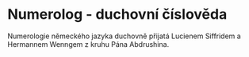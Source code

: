 # Numerolog - duchovní číslověda
Numerologie německého jazyka duchovně přijatá Lucienem Siffridem a Hermannem Wenngem z kruhu Pána Abdrushina.
